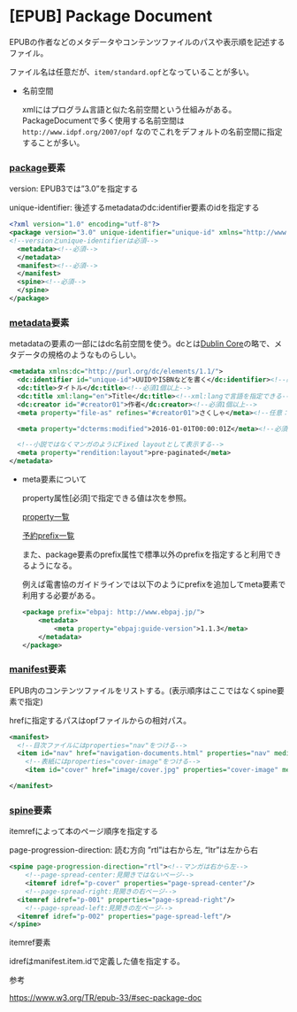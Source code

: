 # [EPUB] Package Document

EPUBの作者などのメタデータやコンテンツファイルのパスや表示順を記述するファイル。

ファイル名は任意だが、`item/standard.opf`となっていることが多い。

- 名前空間
    
    xmlにはプログラム言語と似た名前空間という仕組みがある。PackageDocumentで多く使用する名前空間は`http://www.idpf.org/2007/opf` なのでこれをデフォルトの名前空間に指定することが多い。
    

### [package](https://www.w3.org/TR/epub/#sec-package-elem)要素

version: EPUB3では”3.0”を指定する

unique-identifier: 後述するmetadataのdc:identifier要素のidを指定する

```xml
<?xml version="1.0" encoding="utf-8"?>
<package version="3.0" unique-identifier="unique-id" xmlns="http://www.idpf.org/2007/opf">
<!--versionとunique-identifierは必須-->
  <metadata><!--必須-->
  </metadata>
  <manifest><!--必須-->
  </manifest>
  <spine><!--必須-->
  </spine>
</package>
```

### [metadata](https://www.w3.org/TR/epub-33/#sec-metadata-elem)要素

metadataの要素の一部にはdc名前空間を使う。dcとは[Dublin Core](https://ja.wikipedia.org/wiki/Dublin_Core)の略で、メタデータの規格のようなものらしい。

```xml
<metadata xmlns:dc="http://purl.org/dc/elements/1.1/">
  <dc:identifier id="unique-id">UUIDやISBNなどを書く</dc:identifier><!--必須1個以上-->
  <dc:title>タイトル</dc:title><!--必須1個以上-->
  <dc:title xml:lang="en">Title</dc:title><!--xml:langで言語を指定できる-->
  <dc:creator id="#creator01">作者</dc:creator><!--必須1個以上-->
  <meta property="file-as" refines="#creator01">さくしゃ</meta><!--任意：ソート順などに使う-->

  <meta property="dcterms:modified">2016-01-01T00:00:01Z</meta><!--必須：最終更新日時-->

  <!--小説ではなくマンガのようにFixed layoutとして表示する-->
  <meta property="rendition:layout">pre-paginated</meta>
</metadata>
```

- meta要素について
    
    property属性[必須]で指定できる値は次を参照。
    
    [property一覧](https://www.w3.org/TR/epub/#app-meta-property-vocab)
    
    [予約prefix一覧](https://www.w3.org/TR/epub/#sec-reserved-prefixes)
    
    また、package要素のprefix属性で標準以外のprefixを指定すると利用できるようになる。
    
    例えば電書協のガイドラインでは以下のようにprefixを追加してmeta要素で利用する必要がある。
    
    ```xml
    <package prefix="ebpaj: http://www.ebpaj.jp/">
    	<metadata>
    		<meta property="ebpaj:guide-version">1.1.3</meta>
    	</metadata>
    </package>
    ```
    

### [manifest](https://www.w3.org/TR/epub/#sec-pkg-manifest)要素

EPUB内のコンテンツファイルをリストする。(表示順序はここではなくspine要素で指定)

hrefに指定するパスはopfファイルからの相対パス。

```xml
<manifest>
  <!--目次ファイルにはproperties="nav"をつける-->
  <item id="nav" href="navigation-documents.html" properties="nav" media-type="application/xhtml+xml" />
	<!--表紙にはproperties="cover-image"をつける-->
	<item id="cover" href="image/cover.jpg" properties="cover-image" media-type="image/jpeg" />

</manifest>
```

### [spine](https://www.w3.org/TR/epub/#sec-pkg-spine)要素

itemrefによって本のページ順序を指定する

page-progression-direction: 読む方向 ”rtl”は右から左, “ltr”は左から右

```xml
<spine page-progression-direction="rtl"><!--マンガは右から左-->
	<!--page-spread-center:見開きではないページ-->
	<itemref idref="p-cover" properties="page-spread-center"/>
	<!--page-spread-right:見開きの右ページ-->
  <itemref idref="p-001" properties="page-spread-right"/>
	<!--page-spread-left:見開きの左ページ-->
  <itemref idref="p-002" properties="page-spread-left"/>
</spine>
```

itemref要素

idrefはmanifest.item.idで定義した値を指定する。

参考

https://www.w3.org/TR/epub-33/#sec-package-doc